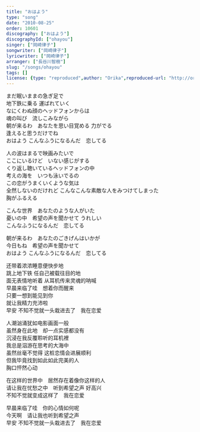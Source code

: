```yaml
---
title: "おはよう"
type: "song"
date: "2010-08-25"
order: 10601
discography: ["おはよう"]
discographyId: ["ohayou"]
singer: ["岡崎律子"]
songwriter: ["岡崎律子"]
lyricwriter: ["岡崎律子"]
arranger: ["長谷川智樹"]
slug: "/songs/ohayou"
tags: []
license: {type: "reproduced",author: "Orika",reproduced-url: "http://orikamushi.myweb.hinet.net/",reproduced-website: "織歌蟲網站"}
---
```


まだ眠いままの急ぎ足で  
地下鉄に乗る 運ばれていく   
なにくわぬ顔のヘッドフォンからは  
魂の叫び　流しこみながら   
朝が来るわ　あなたを思い目覚める 力がでる  
逢えると思うだけでね   
おはよう こんなふうになるんだ　恋してる   
  
人の波はまるで映画みたいで   
ここにいるけど　いない感じがする   
くり返し聴いているヘッドフォンの中   
考えの海を　いつも泳いでるの   
この恋がうまくいくような気は   
全然しないのだけれど こんなこんな素敵な人をみつけてしまった   
胸がふるえる   
  
こんな世界　あなたのような人がいた   
憂いの中　希望の声を聞かせて うれしい   
こんなふうになるんだ　恋してる   
  
朝が来るわ　あなたのごきげんはいかが   
今日もね　希望の声を聞かせて   
おはよう こんなふうになるんだ　恋してる  
  
  <!-- 翻译 -->

还带着浓浓睡意便快步地  
跳上地下铁 任自己被载往目的地   
面无表情地听着 从耳机传来灵魂的呐喊   
早晨来临了哇　想着你而醒来   
只要一想到能见到你　  
就让我精力充沛啦   
早安 不知不觉就一头栽进去了　我在恋爱   
  
人潮汹涌犹如电影画面一般   
虽然身在此地　却一点实感都没有   
沉浸在我反覆聆听的耳机裡   
我总是泅游在思考的大海中   
虽然丝毫不觉得 这桩恋情会进展顺利   
但我毕竟找到如此如此完美的人   
胸口怦然心动   
  
在这样的世界中　居然存在着像你这样的人   
请让我在忧愁之中　听到希望之声 好高兴   
不知不觉就变成这样了　我在恋爱   
  
早晨来临了哇　你的心情如何呢   
今天啊　请让我也听到希望之声   
早安 不知不觉就一头栽进去了　我在恋爱
